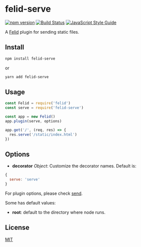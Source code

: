 # felid-serve

[![npm version](https://img.shields.io/npm/v/felid-serve.svg)](https://www.npmjs.com/package/felid-serve) [![Build Status](https://travis-ci.com/felidjs/felid-serve.svg?branch=master)](https://travis-ci.com/felidjs/felid-serve) [![JavaScript Style Guide](https://img.shields.io/badge/code_style-standard-brightgreen.svg)](https://standardjs.com)

A [Felid](https://github.com/felidjs/felid) plugin for sending static files.

## Install

```bash
npm install felid-serve
```

or

```bash
yarn add felid-serve
```

## Usage

```javascript
const Felid = require('felid')
const serve = require('felid-serve')

const app = new Felid()
app.plugin(serve, options)

app.get('/', (req, res) => {
  res.serve('/static/index.html')
})
```

## Options

- **decorator** *Object*: Customize the decorator names. Default is:
```js
{
  serve: 'serve'
}
```

For plugin options, please check [send](https://github.com/pillarjs/send).

Some has default values:

- **root**: default to the directory where node runs.

## License

[MIT](./LICENSE)
